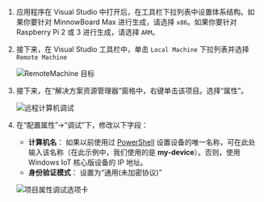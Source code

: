 1. 应用程序在 Visual Studio 中打开后，在工具栏下拉列表中设置体系结构。如果你要针对 MinnowBoard Max 进行生成，请选择 `x86`。如果你要针对 Raspberry Pi 2 或 3 进行生成，请选择 `ARM`。

2. 接下来，在 Visual Studio 工具栏中，单击 `Local Machine` 下拉列表并选择 `Remote Machine`<br/>

    ![RemoteMachine 目标]({{site.baseurl}}/Resources/images/AppDeployment/cpp-remote-machine-debugging.png)

3. 接下来，在“解决方案资源管理器”窗格中，右键单击该项目。选择“属性”。

    ![远程计算机调试]({{site.baseurl}}/Resources/images/AppDeployment/cpp-project-properties.PNG)

4. 在“配置属性”-\>“调试”下，修改以下字段：

	* **计算机名**： 如果以前使用过 [PowerShell]({{site.baseurl}}/{{page.lang}}/win10/samples/PowerShell.htm) 设置设备的唯一名称，可在此处输入该名称（在此示例中，我们使用的是 **my-device**）。否则，使用 Windows IoT 核心版设备的 IP 地址。
	* **身份验证模式**： 设置为“通用\(未加密协议\)”

    ![项目属性调试选项卡]({{site.baseurl}}/Resources/images/AppDeployment/cpp-debug-project-properties.PNG)